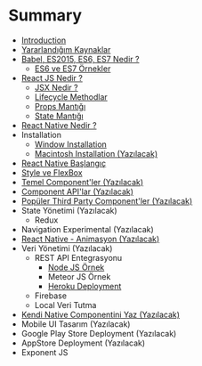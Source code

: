 # Summary

* [Introduction](README.md)
* [Yararlandığım Kaynaklar](yararlandığım-kaynaklar.md)
* [Babel, ES2015, ES6, ES7 Nedir ?](babel-es2015-es6-es7-nedir-.md)
  * [ES6 ve ES7 Örnekler](es6-örnekler.md)
* [React JS Nedir ?](chapter1.md)
  * [JSX Nedir ?](jsx-nedir-.md)
  * [Lifecycle Methodlar](lifecycle-methodlar.md)
  * [Props Mantığı](props-mantigi.md)
  * [State Mantığı](state-mantigi.md)
* [React Native Nedir ?](react-native-nedir-.md)
* Installation
  * [Window Installation](window-installation.md)
  * [Macintosh Installation \(Yazılacak\)](macintosh-installation.md)
* [React Native Başlangıç](react-native-baslangic.md)
* [Style ve FlexBox](flexbox-style.md)
* [Temel Component'ler \(Yazılacak\)](temel-componentler.md)
* [Component API'lar \(Yazılacak\)](component-apilarcomponent-apilarmd.md)
* [Popüler Third Party Component'ler \(Yazılacak\)](popüler-component-kütüphaneleri.md)
* State Yönetimi \(Yazılacak\)
  * Redux
* Navigation Experimental \(Yazılacak\)
* [React Native - Animasyon \(Yazılacak\)](react-native-animasyon.md)
* Veri Yönetimi \(Yazılacak\)
  * REST API Entegrasyonu
    * [Node JS Örnek](node-js-ornek.md)
    * Meteor JS Örnek
    * [Heroku Deployment](heroku-deployment.md)
  * Firebase
  * Local Veri Tutma
* [Kendi Native Componentini Yaz \(Yazılacak\)](kendi-native-componentini-yaz.md)
* Mobile UI Tasarım \(Yazılacak\)
* Google Play Store Deployment \(Yazılacak\)
* AppStore Deployment \(Yazılacak\)
* Exponent JS


